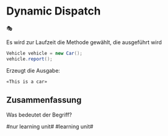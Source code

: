 # Dynamic Dispatch
🎭

Es wird zur Laufzeit die Methode gewählt, die ausgeführt wird

```java
Vehicle vehicle = new Car();
vehicle.report();
```

Erzeugt die Ausgabe:

```
«This is a car»
```


## Zusammenfassung
Was bedeutet der Begriff?

#nur learning unit# #learning unit#